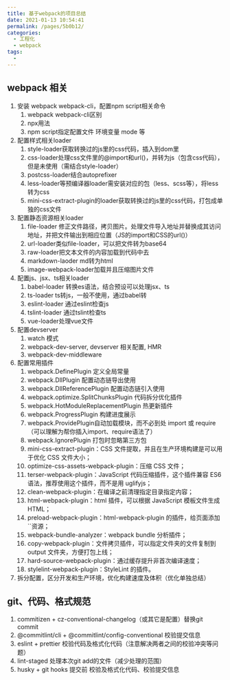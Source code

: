 ```yaml
---
title: 基于webpack的项目总结
date: 2021-01-13 10:54:41
permalink: /pages/5b0b12/
categories:
  - 工程化
  - webpack
tags:
  - 
---
```


## webpack 相关
1. 安装 webpack webpack-cli，配置npm script相关命令
   1. webpack webpack-cli区别
   2. npx用法
   3. npm script指定配置文件 环境变量 mode 等
2. 配置样式相关loader
   1. style-loader获取转换过的js里的css代码，插入到dom里
   2. css-loader处理css文件里的@import和url()，并转为js（包含css代码），但是未使用（需结合style-loader）
   3. postcss-loader结合autoprefixer
   4. less-loader等预编译器loader需安装对应的包（less、scss等），将less转为css
   5. mini-css-extract-plugin的loader获取转换过的js里的css代码，打包成单独的css文件
3. 配置静态资源相关loader
   1. file-loader 修正文件路径，拷贝图片。处理文件导入地址并替换成其访问地址，并把文件输出到相应位置（JS的import和CSS的url()）
   2. url-loader类似file-loader，可以把文件转为base64
   3. raw-loader把文本文件的内容加载到代码中去
   4. markdown-laoder md转为html
   5. image-webpack-loader加载并且压缩图片文件
4. 配置js、jsx、ts相关loader
   1. babel-loader 转换es语法，结合预设可以处理jsx、ts
   2. ts-loader ts转js，一般不使用，通过babel转
   3. eslint-loader 通过eslint检查js
   4. tslint-loader 通过tslint检查ts
   5. vue-loader处理vue文件
5. 配置devserver
   1. watch 模式
   2. webpack-dev-server, devserver 相关配置, HMR
   3. webpack-dev-middleware
6. 配置常用插件
   1. webpack.DefinePlugin 定义全局常量
   2. webpack.DllPlugin 配置动态链导出使用
   3. webpack.DllReferencePlugin 配置动态链引入使用
   4. webpack.optimize.SplitChunksPlugin 代码拆分优化插件
   5. webpack.HotModuleReplacementPlugin 热更新插件
   6. webpack.ProgressPlugin 构建进度展示
   7. webpack.ProvidePlugin自动加载模块，而不必到处 import 或 require （可以理解为帮你插入import、require语法了）
   8. webpack.IgnorePlugin 打包时忽略第三方包
   9.  mini-css-extract-plugin：CSS 文件提取，并且在生产环境构建是可以用于优化 CSS 文件大小；
   10. optimize-css-assets-webpack-plugin：压缩 CSS 文件；
   11. terser-webpack-plugin：JavaScript 代码压缩插件，这个插件兼容 ES6 语法，推荐使用这个插件，而不是用 uglifyjs；
   12. clean-webpack-plugin：在编译之前清理指定目录指定内容；
   13. html-webpack-plugin：html 插件，可以根据 JavaScript 模板文件生成 HTML；
   14. preload-webpack-plugin：html-webpack-plugin 的插件，给页面添加``资源；
   15. webpack-bundle-analyzer：webpack bundle 分析插件；
   16. copy-webpack-plugin：文件拷贝插件，可以指定文件夹的文件复制到 output 文件夹，方便打包上线；
   17. hard-source-webpack-plugin：通过缓存提升非首次编译速度；
   18. stylelint-webpack-plugin：StyleLint 的插件。
7. 拆分配置，区分开发和生产环境，优化构建速度及体积（优化单独总结）


## git、代码、格式规范
1. commitizen + cz-conventional-changelog（或其它是配置）替换git commit
2. @commitlint/cli + @commitlint/config-conventional 校验提交信息
3. eslint + prettier 校验代码及格式化代码（注意解决两者之间的校验冲突等问题）
4. lint-staged 处理本次git add的文件（减少处理的范围）
5. husky + git hooks 提交前 校验及格式化代码、校验提交信息